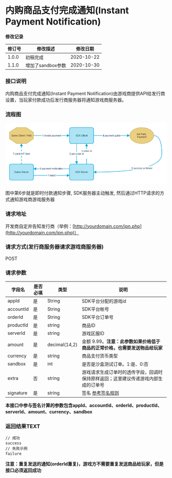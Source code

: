 # 内购商品支付完成通知(Instant Payment Notification)

**修改记录**

| 修订号   | 修改描述       | 修改日期       |
| ----- | -------- |  ---------- |
| 1.0.0 | 初稿完成       | 2020-10-22 |
| 1.1.0 | 增加了sandbox参数   | 2020-10-30 |

### 接口说明

内购商品支付完成通知(Instant Payment Notification)由游戏商提供API给发行商设置，当玩家付款成功后发行商服务器将通知游戏商服务器。

### 流程图

![](assets/server-api-payment-workflow.png)

图中第6步就是即时付款通知步骤, SDK服务器主动触发, 然后通过HTTP请求的方式通知游戏商游戏服务器

### 请求地址

开发商自定并告知发行商（举例：[http://yourdomain.com/ipn.php](http://yourdomain.com/ipn.php)）

### 请求方式(发行商服务器请求游戏商服务器)

POST

### 请求参数

|字段名|是否必填|类型|说明|
|---|---|---|---|
|appId|是|String|SDK平台分配的游戏id|
|accountId|是|String|SDK平台帐号|
|orderId|是|String|SDK平台订单号|
|productId|是|string|商品ID|
|serverId|是|string|游戏区服ID|
|amount|是|decimal(14,2)|金额 9.99。**注意：此参数如果价格低于商品的正常价格，也需要发送物品给玩家**|
|currency|是|string|商品支付货币类型|
|sandbox|是|int|是否是沙盒测试订单。1:是、0:否|
|extra|否|string|游戏请求生成订单时的透传字段，回调时保持原样返回；这里建议传递游戏内部生成的订单号|
|signature|是|string|签名 [参考签名规则](server-api-overview.md#签名规则)|

**本接口中参与签名计算的参数包含appId、accountId、orderId、productId、serverId、amount、currency、sandbox**

### 返回结果TEXT

```
// 成功
success
// 失败示例
failure
```
**注意：重复发送的通知(orderId重复)，游戏方不需要重复发送商品给玩家，但是接口必须返回成功**
